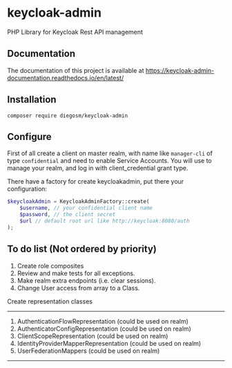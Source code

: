 # keycloak-admin
PHP Library for Keycloak Rest API management

## Documentation
The documentation of this project is available at https://keycloak-admin-documentation.readthedocs.io/en/latest/

## Installation
```shell script
composer require diegosm/keycloak-admin
```

## Configure
First of all create a client on master realm, with name like `manager-cli` of type `confidential` and need to enable Service Accounts.
You will use to manage your realm, and log in with client_credential grant type.

There have a factory for create keycloakadmin, put there your configuration:

```php
$keycloakAdmin = KeycloakAdminFactory::create(
    $username, // your confidential client name
    $password, // the client secret
    $url // default root url like http://keycloak:8080/auth
);
```

To do list (Not ordered by priority)
------
1. Create role composites
2. Review and make tests for all exceptions.
3. Make realm extra endpoints (i.e. clear sessions).
4. Change User access from array to a Class.

Create representation classes
____
1. AuthenticationFlowRepresentation (could be used on realm)
2. AuthenticatorConfigRepresentation (could be used on realm)
3. ClientScopeRepresentation (could be used on realm)
4. IdentityProviderMapperRepresentation (could be used on realm)
5. UserFederationMappers (could be used on realm)
____